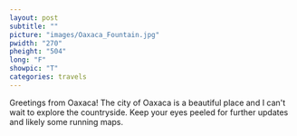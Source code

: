 ```yaml
---
layout: post
subtitle: ""
picture: "images/Oaxaca_Fountain.jpg"
pwidth: "270"
pheight: "504"
long: "F"
showpic: "T"
categories: travels
---
```


Greetings from Oaxaca! The city of Oaxaca is a beautiful place and I can't wait to explore the countryside. Keep your eyes peeled for further updates and likely some running maps. 
